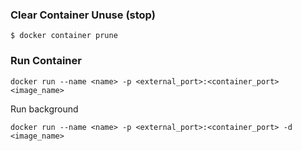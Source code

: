 ### Clear Container Unuse (stop)
```
$ docker container prune
```

### Run Container 
```
docker run --name <name> -p <external_port>:<container_port> <image_name>
```

Run background
```
docker run --name <name> -p <external_port>:<container_port> -d <image_name>
```
